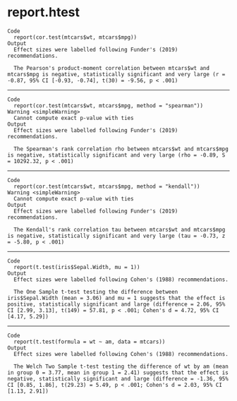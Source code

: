 # report.htest

    Code
      report(cor.test(mtcars$wt, mtcars$mpg))
    Output
      Effect sizes were labelled following Funder's (2019) recommendations.
      
      The Pearson's product-moment correlation between mtcars$wt and mtcars$mpg is negative, statistically significant and very large (r = -0.87, 95% CI [-0.93, -0.74], t(30) = -9.56, p < .001)

---

    Code
      report(cor.test(mtcars$wt, mtcars$mpg, method = "spearman"))
    Warning <simpleWarning>
      Cannot compute exact p-value with ties
    Output
      Effect sizes were labelled following Funder's (2019) recommendations.
      
      The Spearman's rank correlation rho between mtcars$wt and mtcars$mpg is negative, statistically significant and very large (rho = -0.89, S = 10292.32, p < .001)

---

    Code
      report(cor.test(mtcars$wt, mtcars$mpg, method = "kendall"))
    Warning <simpleWarning>
      Cannot compute exact p-value with ties
    Output
      Effect sizes were labelled following Funder's (2019) recommendations.
      
      The Kendall's rank correlation tau between mtcars$wt and mtcars$mpg is negative, statistically significant and very large (tau = -0.73, z = -5.80, p < .001)

---

    Code
      report(t.test(iris$Sepal.Width, mu = 1))
    Output
      Effect sizes were labelled following Cohen's (1988) recommendations.
      
      The One Sample t-test testing the difference between iris$Sepal.Width (mean = 3.06) and mu = 1 suggests that the effect is positive, statistically significant and large (difference = 2.06, 95% CI [2.99, 3.13], t(149) = 57.81, p < .001; Cohen's d = 4.72, 95% CI [4.17, 5.29])

---

    Code
      report(t.test(formula = wt ~ am, data = mtcars))
    Output
      Effect sizes were labelled following Cohen's (1988) recommendations.
      
      The Welch Two Sample t-test testing the difference of wt by am (mean in group 0 = 3.77, mean in group 1 = 2.41) suggests that the effect is negative, statistically significant and large (difference = -1.36, 95% CI [0.85, 1.86], t(29.23) = 5.49, p < .001; Cohen's d = 2.03, 95% CI [1.13, 2.91])

